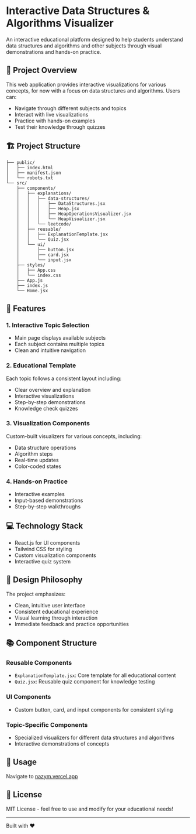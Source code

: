 # Interactive Data Structures & Algorithms Visualizer

An interactive educational platform designed to help students understand data structures and algorithms and other subjects through visual demonstrations and hands-on practice.

## 🎯 Project Overview

This web application provides interactive visualizations for various concepts, for now with a focus on data structures and algorithms. Users can:
- Navigate through different subjects and topics
- Interact with live visualizations
- Practice with hands-on examples
- Test their knowledge through quizzes

## 🏗 Project Structure

```
├── public/
│   ├── index.html
│   ├── manifest.json
│   └── robots.txt
└── src/
    ├── components/
    │   ├── explanations/
    │   │   ├── data-structures/
    │   │   │   ├── DataStructures.jsx
    │   │   │   ├── Heap.jsx
    │   │   │   ├── HeapOperationsVisualizer.jsx
    │   │   │   └── HeapVisualizer.jsx
    │   │   └── leetcode/
    │   ├── reusable/
    │   │   ├── ExplanationTemplate.jsx
    │   │   └── Quiz.jsx
    │   └── ui/
    │       ├── button.jsx
    │       ├── card.jsx
    │       └── input.jsx
    ├── styles/
    │   ├── App.css
    │   └── index.css
    ├── App.js
    ├── index.js
    └── Home.jsx
```

## 🚀 Features

### 1. Interactive Topic Selection
- Main page displays available subjects
- Each subject contains multiple topics
- Clean and intuitive navigation

### 2. Educational Template
Each topic follows a consistent layout including:
- Clear overview and explanation
- Interactive visualizations
- Step-by-step demonstrations
- Knowledge check quizzes

### 3. Visualization Components
Custom-built visualizers for various concepts, including:
- Data structure operations
- Algorithm steps
- Real-time updates
- Color-coded states

### 4. Hands-on Practice
- Interactive examples
- Input-based demonstrations
- Step-by-step walkthroughs

## 💻 Technology Stack

- React.js for UI components
- Tailwind CSS for styling
- Custom visualization components
- Interactive quiz system

## 🎨 Design Philosophy

The project emphasizes:
- Clean, intuitive user interface
- Consistent educational experience
- Visual learning through interaction
- Immediate feedback and practice opportunities

## 📚 Component Structure

### Reusable Components
- `ExplanationTemplate.jsx`: Core template for all educational content
- `Quiz.jsx`: Reusable quiz component for knowledge testing

### UI Components
- Custom button, card, and input components for consistent styling

### Topic-Specific Components
- Specialized visualizers for different data structures and algorithms
- Interactive demonstrations of concepts

## 🔧 Usage

Navigate to [nazym.vercel.app](https://nazym-dev.vercel.app/)

## 📝 License

MIT License - feel free to use and modify for your educational needs!

---

Built with ❤️